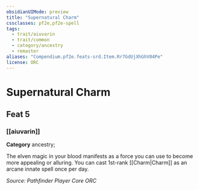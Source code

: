 ```yaml
---
obsidianUIMode: preview
title: "Supernatural Charm"
cssclasses: pf2e,pf2e-spell
tags:
  - trait/aiuvarin
  - trait/common
  - category/ancestry
  - remaster
aliases: "Compendium.pf2e.feats-srd.Item.Rr7GdUjXhGhV04Pe"
license: ORC
---
```

# Supernatural Charm
## Feat 5
### [[aiuvarin]]

**Category** ancestry; 




The elven magic in your blood manifests as a force you can use to become more appealing or alluring. You can cast 1st-rank [[Charm|Charm]] as an arcane innate spell once per day.

*Source: Pathfinder Player Core*
*ORC*